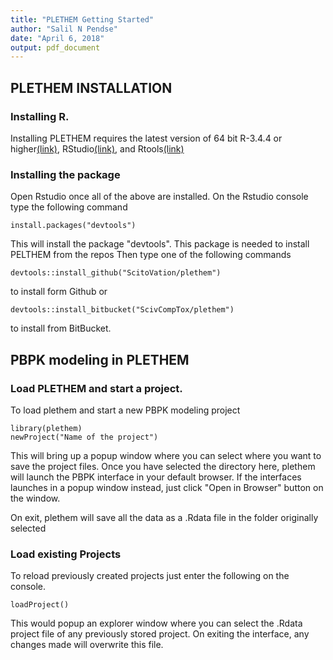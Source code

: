```yaml
---
title: "PLETHEM Getting Started"
author: "Salil N Pendse"
date: "April 6, 2018"
output: pdf_document
---
```


## PLETHEM INSTALLATION

### Installing R.
Installing PLETHEM requires the latest version of 64 bit R-3.4.4 or higher[(link)](https://www.r-project.org/), RStudio[(link)](https://www.rstudio.com/), and Rtools[(link)](https://cran.r-project.org/bin/windows/Rtools/)

### Installing the package
Open Rstudio once all of the above are installed. On the Rstudio console type the following command
```{r, eval = FALSE,echo = T}
install.packages("devtools")
```
This will install the package "devtools". This package is needed to install PELTHEM from the repos
Then type one of the following commands
```{r, eval = F, echo = T}
devtools::install_github("ScitoVation/plethem")
``` 
to install form Github or 
```{r, eval = F, echo = T}
devtools::install_bitbucket("ScivCompTox/plethem")
``` 
to install from BitBucket.

## PBPK modeling in PLETHEM
### Load PLETHEM and start a project.
To load plethem and start a new PBPK modeling project 
```{r, eval =F, echo = T}
library(plethem)
newProject("Name of the project")
```
This will bring up a popup window where you can select where you want to save the project files. Once you have selected the directory here, plethem will launch the PBPK interface in your default browser. If the interfaces launches in a popup window instead, just click "Open in Browser" button on the window.

On exit, plethem will save all the data as a .Rdata file in the folder originally selected

### Load existing Projects
To reload previously created projects just enter the following on the console.
```{r, eval = F, echo = T}
loadProject()
```
This would popup an explorer window where you can select the .Rdata project file of any previously stored project. On exiting the interface, any changes made will overwrite this file. 
